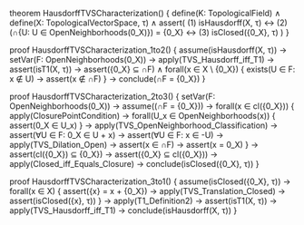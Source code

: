 theorem HausdorffTVSCharacterization() {
  define(K: TopologicalField) ∧
  define(X: TopologicalVectorSpace, τ) ∧
  assert(
    (1) isHausdorff(X, τ) ↔
    (2) (∩{U: U ∈ OpenNeighborhoods(0_X)}) = {0_X} ↔
    (3) isClosed({0_X}, τ)
  )
}

proof HausdorffTVSCharacterization_1to2() {
  assume(isHausdorff(X, τ)) →
  setVar(F: OpenNeighborhoods(0_X)) →
  apply(TVS_Hausdorff_iff_T1) →
  assert(isT1(X, τ)) →
  assert({0_X} ⊆ ∩F) ∧
  forall(x ∈ X \ {0_X}) {
    exists(U ∈ F: x ∉ U) →
    assert(x ∉ ∩F)
  } →
  conclude(∩F = {0_X})
}

proof HausdorffTVSCharacterization_2to3() {
  setVar(F: OpenNeighborhoods(0_X)) →
  assume((∩F = {0_X})) →
  forall(x ∈ cl({0_X})) {
    apply(ClosurePointCondition) →
    forall(U_x ∈ OpenNeighborhoods(x)) {
      assert(0_X ∈ U_x)
    } →
    apply(TVS_OpenNeighborhood_Classification) →
    assert(∀U ∈ F: 0_X ∈ U + x) →
    assert(∀U ∈ F: x ∈ -U) →
    apply(TVS_Dilation_Open) →
    assert(x ∈ ∩F) →
    assert(x = 0_X)
  } →
  assert(cl({0_X}) ⊆ {0_X}) →
  assert({0_X} ⊆ cl({0_X})) →
  apply(Closed_iff_Equals_Closure) →
  conclude(isClosed({0_X}, τ))
}

proof HausdorffTVSCharacterization_3to1() {
  assume(isClosed({0_X}, τ)) →
  forall(x ∈ X) {
    assert({x} = x + {0_X}) →
    apply(TVS_Translation_Closed) →
    assert(isClosed({x}, τ))
  } →
  apply(T1_Definition2) →
  assert(isT1(X, τ)) →
  apply(TVS_Hausdorff_iff_T1) →
  conclude(isHausdorff(X, τ))
}